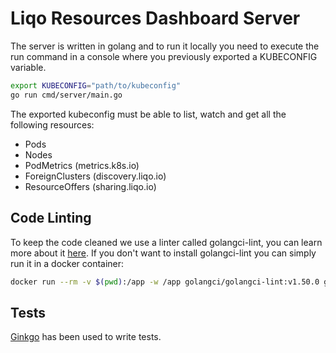 # Liqo Resources Dashboard Server

The server is written in golang and to run it locally you need to execute the run command in a console where you previously exported a KUBECONFIG variable.

```bash
export KUBECONFIG="path/to/kubeconfig"
go run cmd/server/main.go
```

The exported kubeconfig must be able to list, watch and get all the following resources:

- Pods
- Nodes
- PodMetrics (metrics.k8s.io)
- ForeignClusters (discovery.liqo.io)
- ResourceOffers (sharing.liqo.io)

## Code Linting

To keep the code cleaned we use a linter called golangci-lint, you can learn more about it [here](https://github.com/golangci/golangci-lint). If you don't want to install golangci-lint you can simply run it in a docker container:

```bash
docker run --rm -v $(pwd):/app -w /app golangci/golangci-lint:v1.50.0 golangci-lint run -v
```

## Tests

[Ginkgo](https://github.com/onsi/ginkgo) has been used to write tests.
